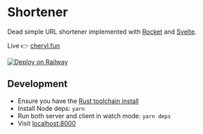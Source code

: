 # Shortener

Dead simple URL shortener implemented with [Rocket](https://rocket.rs) and [Svelte](https://svelte.dev/).

Live 👉 [cheryl.fun](https://cheryl.fun/)

[![Deploy on Railway](https://railway.app/button.svg)](https://railway.app/new/template?template=https%3A%2F%2Fgithub.com%2Fcoffee-cup%2Fshortener&envs=BASE_URL&BASE_URLDesc=URL+that+the+site+is+hosted+at)

## Development

- Ensure you have the [Rust toolchain install](https://rustup.rs/)
- Install Node deps: `yarn`
- Run both server and client in watch mode: `yarn deps`
- Visit [localhost:8000](http://localhost:8000)
 
